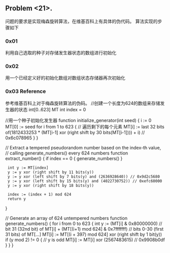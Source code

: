 ## Problem <21>.<Implement the MT19937 Mersenne Twister RNG>
问题的要求是实现梅森旋转算法，在维基百科上有具体的伪代码。
算法实现的步骤如下
### 0x01
利用自己选取的种子对存储发生器状态的数组进行初始化
### 0x02
用一个已经定义好的初始化数组对数组状态存储器再次初始化
### 0x03 Reference
参考维基百科上对于梅森旋转算法的伪码。
 //创建一个长度为624的数组来存储发生器的状态
 int[0..623] MT
 int index = 0
 
 //用一个种子初始化发生器
 function initialize_generator(int seed) {
     i := 0
     MT[0] := seed
     for i from 1 to 623 { // 遍历剩下的每个元素
         MT[i] := last 32 bits of(1812433253 * (MT[i-1] xor (right shift by 30 bits(MT[i-1]))) + i) // 0x6c078965
     }
 }
 
 // Extract a tempered pseudorandom number based on the index-th value,
 // calling generate_numbers() every 624 numbers
 function extract_number() {
     if index == 0 {
         generate_numbers()
     }
 
     int y := MT[index]
     y := y xor (right shift by 11 bits(y))
     y := y xor (left shift by 7 bits(y) and (2636928640)) // 0x9d2c5680
     y := y xor (left shift by 15 bits(y) and (4022730752)) // 0xefc60000
     y := y xor (right shift by 18 bits(y))

     index := (index + 1) mod 624
     return y
 }
 
 // Generate an array of 624 untempered numbers
 function generate_numbers() {
     for i from 0 to 623 {
         int y := (MT[i] & 0x80000000)                       // bit 31 (32nd bit) of MT[i]
                        + (MT[(i+1) mod 624] & 0x7fffffff)   // bits 0-30 (first 31 bits) of MT[...]
         MT[i] := MT[(i + 397) mod 624] xor (right shift by 1 bit(y))
         if (y mod 2) != 0 { // y is odd
             MT[i] := MT[i] xor (2567483615) // 0x9908b0df
         }
     }
 }
